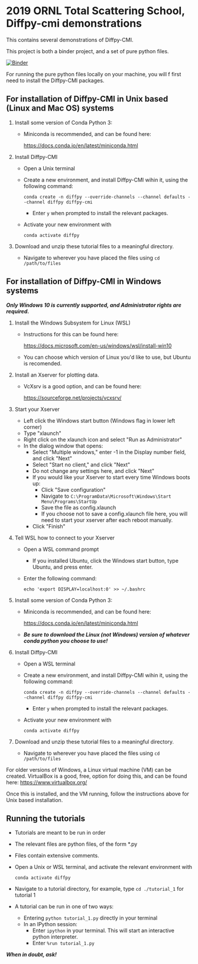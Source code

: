 # 2019 ORNL Total Scattering School, Diffpy-cmi demonstrations

This contains several demonstrations of Diffpy-CMI.

This project is both a binder project, and a set of pure python files.

[![Binder](https://mybinder.org/badge_logo.svg)](https://mybinder.org/v2/gh/rjkoch/2019_ORNL_total_scattering/master)


For running the pure python files locally on your machine, you will f
first need to install the Diffpy-CMI packages.

## For installation of Diffpy-CMI in Unix based (Linux and Mac OS) systems

1. Install some version of Conda Python 3:
    - Miniconda is recommended, and can be found here:
    
        https://docs.conda.io/en/latest/miniconda.html
2. Install Diffpy-CMI
    - Open a Unix terminal
    - Create a new environment, and install Diffpy-CMI wihin it, using the following command:
            
         `conda create -n diffpy --override-channels --channel defaults --channel diffpy diffpy-cmi`
        - Enter `y` when prompted to install the relevant packages.

    - Activate your new environment with
        
        `conda activate diffpy`

3. Download and unzip these tutorial files to a meaningful directory.
    - Navigate to wherever you have placed the files using `cd /path/to/files`

## For installation of Diffpy-CMI in Windows systems

***Only Windows 10 is currently supported, and Administrator rights are required.***

1. Install the Windows Subsystem for Linux (WSL)
    - Instructions for this can be found here:

        https://docs.microsoft.com/en-us/windows/wsl/install-win10
    - You can choose which version of Linux you'd like to use, but Ubuntu is recomended.

2. Install an Xserver for plotting data.
    - VcXsrv is a good option, and can be found here:

        https://sourceforge.net/projects/vcxsrv/

3. Start your Xserver
    - Left click the Windows start button (Windows flag in lower left corner)
    - Type "xlaunch"
    - Right click on the xlaunch icon and select "Run as Administrator"
    - In the dialog window that opens:
        - Select "Multiple windows," enter -1 in the Display number field, and click "Next"
        - Select "Start no client," and click "Next"
        - Do not change any settings here, and click "Next"
        - If you would like your Xserver to start every time Windows boots up:
            - Click "Save configuration"
            - Navigate to `C:\ProgramData\Microsoft\Windows\Start Menu\Programs\StartUp`
            - Save the file as config.xlaunch
            - If you choose not to save a config.xlaunch file here, you will need
            to start your xserver after each reboot manually.
        - Click "Finish"

4. Tell WSL how to connect to your Xserver
    - Open a WSL command prompt
        - If you installed Ubuntu, click the Windows start button, type Ubuntu, and press enter.
    - Enter the following command:
        
        `echo 'export DISPLAY=localhost:0' >> ~/.bashrc `
    
5. Install some version of Conda Python 3:
    - Miniconda is recommended, and can be found here:
    
        https://docs.conda.io/en/latest/miniconda.html
    - ***Be sure to download the Linux (not Windows) version of 
    whatever conda python you choose to use!*** 

6. Install Diffpy-CMI
    - Open a WSL terminal
    - Create a new environment, and install Diffpy-CMI wihin it, using the following command:
            
         `conda create -n diffpy --override-channels --channel defaults --channel diffpy diffpy-cmi`
        - Enter `y` when prompted to install the relevant packages.

    - Activate your new environment with
        
        `conda activate diffpy`

7. Download and unzip these tutorial files to a meaningful directory.
    - Navigate to wherever you have placed the files using `cd /path/to/files`
    
    
For older versions of Windows, a Linux virtual machine (VM) can be created.
VirtualBox is a good, free, option for doing this, and can be found here:
https://www.virtualbox.org/

Once this is installed, and the VM running, 
follow the instructions above for Unix based installation.

## Running the tutorials
- Tutorials are meant to be run in order
- The relevant files are python files, of the form *.py
- Files contain extensive comments.
- Open a Unix or WSL terminal, and activate the relevant environment with
    
    `conda activate diffpy` 
- Navigate to a tutorial directory, for example, type `cd ./tutorial_1` for tutorial 1
- A tutorial can be run  in one of two ways:
    - Entering `python tutorial_1.py` directly in your terminal
    - In an IPython session:
        - Enter `ipython` in your terminal. This will start an interactive python interpreter.
        - Enter `%run tutorial_1.py`
        
        
***When in doubt, ask!***
